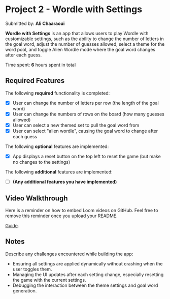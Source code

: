 
# Project 2 - **Wordle with Settings**

Submitted by: **Ali Chaaraoui**

**Wordle with Settings** is an app that allows users to play Wordle with customizable settings, such as the ability to change the number of letters in the goal word, adjust the number of guesses allowed, select a theme for the word pool, and toggle Alien Wordle mode where the goal word changes after each guess.

Time spent: **6** hours spent in total

## Required Features

The following **required** functionality is completed:

- [x] User can change the number of letters per row (the length of the goal word)
- [x] User can change the numbers of rows on the board (how many guesses allowed)
- [x] User can select a new themed set to pull the goal word from
- [x] User can select "alien wordle", causing the goal word to change after each guess

The following **optional** features are implemented:

- [x] App displays a reset button on the top left to reset the game (but make no changes to the settings)

The following **additional** features are implemented:

- [ ] **(Any additional features you have implemented)**

## Video Walkthrough

Here is a reminder on how to embed Loom videos on GitHub. Feel free to remove this reminder once you upload your README. 

[Guide](https://youtu.be/JA0XjtTOpd8).

## Notes

Describe any challenges encountered while building the app:

- Ensuring all settings are applied dynamically without crashing when the user toggles them.
- Managing the UI updates after each setting change, especially resetting the game with the current settings.
- Debugging the interaction between the theme settings and goal word generation.

